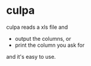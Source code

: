 # culpa

culpa reads a xls file and

* output the columns, or
* print the column you ask for

and it's easy to use.
